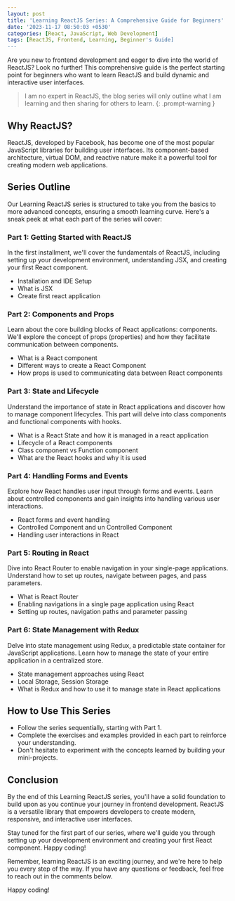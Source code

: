 ```yaml
---
layout: post
title: 'Learning ReactJS Series: A Comprehensive Guide for Beginners'
date: '2023-11-17 08:50:03 +0530'
categories: [React, JavaScript, Web Development]
tags: [ReactJS, Frontend, Learning, Beginner's Guide]
---
```


Are you new to frontend development and eager to dive into the world of ReactJS? Look no further! This comprehensive guide is the perfect starting point for beginners who want to learn ReactJS and build dynamic and interactive user interfaces.

> I am no expert in ReactJS, the blog series will only outline what I am learning and then sharing for others to learn. 
{: .prompt-warning }

## Why ReactJS?

ReactJS, developed by Facebook, has become one of the most popular JavaScript libraries for building user interfaces. Its component-based architecture, virtual DOM, and reactive nature make it a powerful tool for creating modern web applications.

## Series Outline

Our Learning ReactJS series is structured to take you from the basics to more advanced concepts, ensuring a smooth learning curve. Here's a sneak peek at what each part of the series will cover:

### Part 1: Getting Started with ReactJS

In the first installment, we'll cover the fundamentals of ReactJS, including setting up your development environment, understanding JSX, and creating your first React component.

- Installation and IDE Setup
- What is JSX
- Create first react application

### Part 2: Components and Props

Learn about the core building blocks of React applications: components. We'll explore the concept of props (properties) and how they facilitate communication between components.

- What is a React component
- Different ways to create a React Component
- How props is used to communicating data between React components

### Part 3: State and Lifecycle

Understand the importance of state in React applications and discover how to manage component lifecycles. This part will delve into class components and functional components with hooks.

- What is a React State and how it is managed in a react application
- Lifecycle of a React components
- Class component vs Function component
- What are the React hooks and why it is used

### Part 4: Handling Forms and Events

Explore how React handles user input through forms and events. Learn about controlled components and gain insights into handling various user interactions.

- React forms and event handling
- Controlled Component and un Controlled Component
- Handling user interactions in React

### Part 5: Routing in React

Dive into React Router to enable navigation in your single-page applications. Understand how to set up routes, navigate between pages, and pass parameters.

- What is React Router 
- Enabling navigations in a single page application using React
- Setting up routes, navigation paths and parameter passing

### Part 6: State Management with Redux

Delve into state management using Redux, a predictable state container for JavaScript applications. Learn how to manage the state of your entire application in a centralized store.

- State management approaches using React
- Local Storage, Session Storage
- What is Redux and how to use it to manage state in React applications

## How to Use This Series

- Follow the series sequentially, starting with Part 1.
- Complete the exercises and examples provided in each part to reinforce your understanding.
- Don't hesitate to experiment with the concepts learned by building your mini-projects.

## Conclusion

By the end of this Learning ReactJS series, you'll have a solid foundation to build upon as you continue your journey in frontend development. ReactJS is a versatile library that empowers developers to create modern, responsive, and interactive user interfaces.

Stay tuned for the first part of our series, where we'll guide you through setting up your development environment and creating your first React component. Happy coding!

Remember, learning ReactJS is an exciting journey, and we're here to help you every step of the way. If you have any questions or feedback, feel free to reach out in the comments below.

Happy coding!